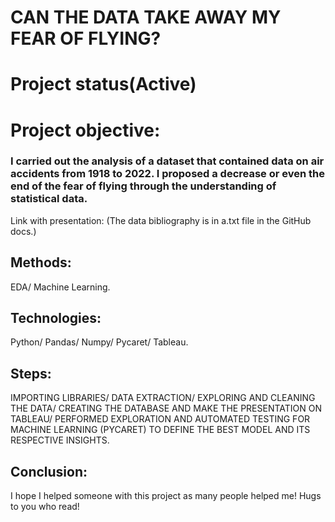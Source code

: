# CAN THE DATA TAKE AWAY MY FEAR OF FLYING?

# Project status(Active)

# Project objective:
### I carried out the analysis of a dataset that contained data on air accidents from 1918 to 2022. I proposed a decrease or even the end of the fear of flying through the understanding of statistical data.
Link with presentation: 
(The data bibliography is in a.txt file in the GitHub docs.)

## Methods:
EDA/
Machine Learning.


## Technologies:
Python/
Pandas/
Numpy/
Pycaret/
Tableau.

## Steps:
IMPORTING LIBRARIES/
DATA EXTRACTION/
EXPLORING AND CLEANING THE DATA/
CREATING THE DATABASE AND MAKE THE PRESENTATION ON TABLEAU/
PERFORMED EXPLORATION AND AUTOMATED TESTING FOR MACHINE LEARNING (PYCARET) TO DEFINE THE BEST MODEL AND ITS RESPECTIVE INSIGHTS.


## Conclusion:


I hope I helped someone with this project as many people helped me! Hugs to you who read!
 
